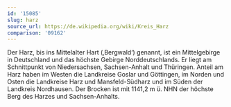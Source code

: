 ```yaml
---
id: '15085'
slug: harz
source_url: https://de.wikipedia.org/wiki/Kreis_Harz
comparison: '09162'
---
```


Der Harz, bis ins Mittelalter Hart (‚Bergwald‘) genannt, ist ein Mittelgebirge in Deutschland und das höchste Gebirge Norddeutschlands. Er liegt am Schnittpunkt von Niedersachsen, Sachsen-Anhalt und Thüringen. Anteil am Harz haben im Westen die Landkreise Goslar und Göttingen, im Norden und Osten die Landkreise Harz und Mansfeld-Südharz und im Süden der Landkreis Nordhausen. Der Brocken ist mit 1141,2 m ü. NHN der höchste Berg des Harzes und Sachsen-Anhalts.
